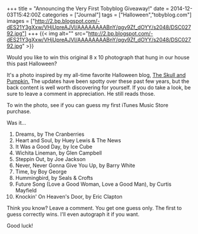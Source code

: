 +++
title = "Announcing the Very First Tobyblog Giveaway!"
date = 2014-12-03T15:42:00Z
categories = ["Journal"]
tags = ["Halloween","tobyblog.com"]
images = ["http://2.bp.blogspot.com/-dES21Y3gXxw/VHjUpreAJVI/AAAAAAAABnY/qgv9Zf_dOYY/s2048/DSC02792.jpg"]
+++
{{< img alt="" src="http://2.bp.blogspot.com/-dES21Y3gXxw/VHjUpreAJVI/AAAAAAAABnY/qgv9Zf_dOYY/s2048/DSC02792.jpg" >}}

Would you like to win this original 8 x 10 photograph that hung in our house this past Halloween? 

<!--more-->

It's a photo inspired by my all-time favorite Halloween blog, [The Skull and Pumpkin.](http://theskullpumpkin.blogspot.com/) The updates have been spotty over these past few years, but the back content is well worth discovering for yourself. If you do take a look, be sure to leave a comment in appreciation. He still reads those.

To win the photo, see if you can guess my first iTunes Music Store purchase.

Was it…

1. Dreams, by The Cranberries
2. Heart and Soul, by Huey Lewis & The News
3. It Was a Good Day, by Ice Cube
4. Wichita Lineman, by Glen Campbell
5. Steppin Out, by Joe Jackson
6. Never, Never Gonna Give You Up, by Barry White
7. Time, by Boy George
8. Hummingbird, by Seals & Crofts
9. Future Song (Love a Good Woman, Love a Good Man), by Curtis Mayfield
10. Knockin' On Heaven's Door, by Eric Clapton

Think you know? Leave a comment. You get one guess only. The first to guess correctly wins. I'll even autograph it if you want. 

Good luck!

